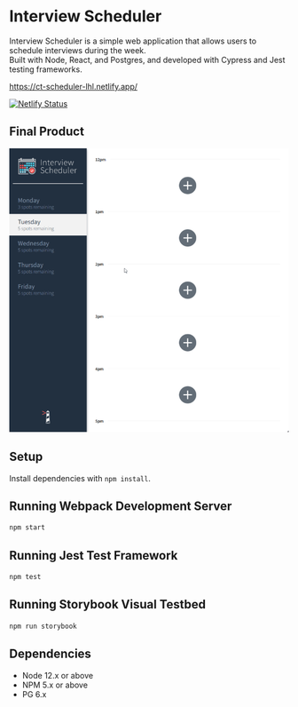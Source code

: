Interview Scheduler
=========

Interview Scheduler is a simple web application that allows users to schedule interviews during the week.\
Built with Node, React, and Postgres, and developed with Cypress and Jest testing frameworks.

https://ct-scheduler-lhl.netlify.app/

[![Netlify Status](https://api.netlify.com/api/v1/badges/fcb7b8d4-56f7-412c-a3fc-355064f3e331/deploy-status)](https://app.netlify.com/sites/ct-scheduler-lhl/deploys)

## Final Product
!["Preview"](./public/screenshots/demo-small.gif)

## Setup

Install dependencies with `npm install`.

## Running Webpack Development Server

```sh
npm start
```

## Running Jest Test Framework

```sh
npm test
```

## Running Storybook Visual Testbed

```sh
npm run storybook
```

## Dependencies

- Node 12.x or above
- NPM 5.x or above
- PG 6.x